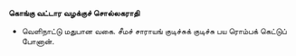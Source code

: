 **கொங்கு வட்டார வழக்குச் சொல்லகராதி**
- வெளிநாட்டு மதுபான வகை. சீமச் சாராயங் குடிச்சுக் குடிச்சு பய ரொம்பக் கெட்டுப் போனான்.

